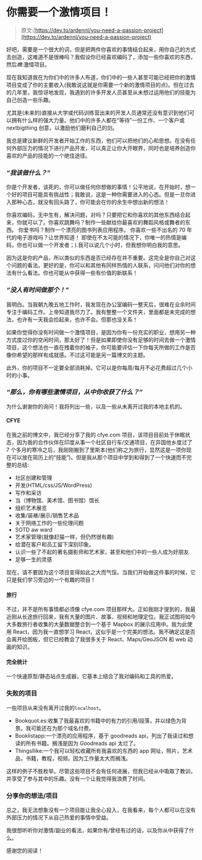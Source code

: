 # 你需要一个激情项目！

> 原文:[https://dev.to/ardennl/you-need-a-passion-project](https://dev.to/ardennl/you-need-a-passion-project)

好吧，需要是一个很大的词，但是把两件你喜欢的事情结合起来，用你自己的方式去创造，这难道不是很棒吗？我假设你已经喜欢编码了，添加一些你喜欢的东西，然后*瞧*:激情项目。

现在我知道我在为你们中的许多人布道，你们中的一些人甚至可能已经把你的激情项目变成了你的主要收入(我敢说这就是你需要一个新的激情项目的点)。但在过去的几年里，我惊讶地发现，我遇到的许多开发人员甚至从未想过运用他们的技能为自己创造一些乐趣。

尤其是(未来的)直接从大学或代码训练营出来的开发人员通常还没有意识到他们可以拥有什么样的强大力量。他们中的许多人都在“等待”一份工作、一个客户或 nextbigthing 创意，以激励他们磨利自己的剑。

我总是建议新鲜的开发者开始工作的东西，他们可以把他们的心和思想。在没有任何外部压力的情况下进行产品开发，可以真正让你大开眼界，同时也是培养创造你喜欢的产品的技能的一个绝佳途径。

### *“我该做什么？”*

你是个开发者，该死的，你可以做任何你想做的事情！公平地说，在开始时，想一个好的项目可能具有挑战性；我敢说，这是一种你需要进入的心态。但是一旦你进入那种心态，就没有回头路了，你可能会在你的余生中想出新的想法！

你喜欢编码，无中生有，解决问题，对吗？只要把它和你喜欢的其他东西结合起来，你就可以了。你喜欢跳舞吗？制作一些献给你最喜欢的舞蹈风格或舞者的东西。
你爱书吗？制作一个漂亮的图书列表应用程序。
你喜欢一些不出名的 70 年代的电子游戏吗？让世界知道！
即使在不太可能的情况下，你唯一的热情是编码，你也可以做一个开发者；).我可以说几个小时，但我想你明白我的意思。

因为这是你的产品，所以类似的东西是否已经存在并不重要。这完全是你自己对这个问题的看法。更好的是，你可以和其他有同样热情的人联系，问问他们对你的想法有什么看法。你也可能从中获得一些有价值的新联系！

### *“没人有时间做那个！”*

我明白。当我朝九晚五地工作时，我发现在办公室编码一整天后，很难在业余时间专注于编码工作。上帝知道我尽力了。我有整整一个文件夹，里面都是未完成的想法，也许有一天我会捡起来，也许不会。但那也没关系！

如果你觉得你没有时间做一个激情项目，是因为你有一份充实的职业，想用另一种方式度过你的空闲时间，那太好了！但是如果即使你没有足够的时间去做一个激情项目，这个想法也一直在拽着你的袖子，你可能要评估一下你每天所做的工作是否像你希望的那样有成就感。不过这可能是另一篇博文的主题。

此外，你的项目不一定要全部消耗掉。它可以是你每周/每月不必花费超过几个小时的小事。

### *“那么，你有哪些激情项目，从中你收获了什么？”*

为什么谢谢你的询问！我将列出一些，以及一些从未离开过我的本地主机的。

#### CFYE

在我之前的博文中，我已经分享了我的 cfye.com 项目，该项目目前处于休眠状态，因为我的合作伙伴在印度从事一个社区自行车/交通项目，在异国他乡度过了 7 个多月的寒冷之后，我刚刚搬到了里斯本(他们称之为旅行，显然这是一项你现在可以放在简历上的“技能”)。但是我从那个项目中学到和得到了一个快速而不完整的总结:

*   社区创建和管理
*   开发(HTML/css/JS/WordPress)
*   写作和采访
*   当（博物馆、美术馆、图书馆）馆长
*   组织艺术展览
*   收集/装裱/展示/销售艺术品
*   关于网络工作的一些伦理问题
*   SOTD aw ward
*   艺术家管理(就像赶猫一样，但仍然很有趣)
*   给潜在客户和员工留下深刻印象。
*   认识一些了不起的著名摄影师和艺术家，甚至和他们中的一些人成为好朋友
*   足够一生的灵感

现在，请不要因为这个项目变得如此之大而气馁。当我们开始做这件事的时候，它只是我们学习旁边的一个有趣的项目！

#### 旅行

不过，并不是所有事情都必须像 cfye.com 项目那样大。正如我刚才提到的，我最近刚从长途旅行回来，我有大量的图片、故事、视频和地理定位。我正试图将如今大多数旅行者收集的大量数据整合到一个基于 Mapbox 的展示应用中。我为此使用 React，因为我一直想学习 React，这似乎是一个完美的想法。我不确定这是否会离开绘图板，但它已经教会了我很多关于 React、Maps/GeoJSON 和 web 动画的知识。

#### 完全统计

一个快速原型/静态站点生成器，它基本上结合了我对编码和工具的热爱。

### 失败的项目

一些项目从来没有离开过我的`localhost`。

*   Bookquot.es:收集了我最喜欢的书籍中的有力的引用/段落，并以绿色为背景。我可能还在为那个域名付费。
*   Booklistapp:一个漂亮的应用程序，基于 goodreads api，列出了我读过和想读的所有书籍。搁浅是因为 Goodreads api 太烂了。
*   ThingsIlike:一个我可以轻松收藏所有我喜欢的东西的 app 网址，照片，艺术品，书籍，教程，视频。因为工作量太大而搁浅。

这样的例子不胜枚举。尽管这些项目不会有任何进展，但我已经从中吸取了教训，并享受了参与其中的乐趣。没有一个让我觉得我浪费了时间。

### 分享你的想法/项目

总之，我无法想象没有一个项目能让我全心投入，在我看来，每个人都可以在没有外部压力的情况下从自己热爱的事情中受益。

我很想听听你对激情/副业的看法，如果你有/曾经有过的话，以及你从中获得了什么。

感谢您的阅读！